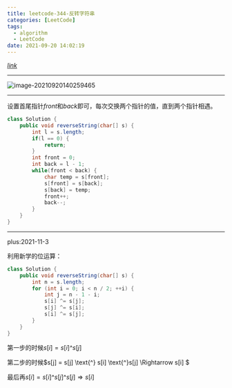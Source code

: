 ```yaml
---
title: leetcode-344-反转字符串
categories: [LeetCode]
tags:
  - algorithm
  - LeetCode
date: 2021-09-20 14:02:19
---
```


[$link$](https://leetcode-cn.com/problems/reverse-string/)

<hr/>

![image-20210920140259465](https://gitee.com/cao_ziqiang/img/raw/master/20210920140259.png)

<hr/>

设置首尾指针$front$和$back$即可，每次交换两个指针的值，直到两个指针相遇。

```java
class Solution {
    public void reverseString(char[] s) {
        int l = s.length;
        if(l == 0) {
            return;
        }
        int front = 0;
        int back = l - 1;
        while(front < back) {
            char temp = s[front];
            s[front] = s[back];
            s[back] = temp;
            front++;
            back--;
        }
    }
}
```

<hr/>

plus:2021-11-3

利用新学的位运算：

```java
class Solution {
    public void reverseString(char[] s) {
        int n = s.length;
        for (int i = 0; i < n / 2; ++i) {
            int j = n - 1 - i;
            s[i] ^= s[j];
            s[j] ^= s[i];
            s[i] ^= s[j];
        }
    }
}
```

第一步的时候$s[i]=s[i] \text {^} s[j]$

第二步的时候$s[j] = s[j] \text{^} s[i] \text{^}s[j] \Rightarrow s[i] $

最后再$s[i] = s[i] \text{^} s[j] \text{^} s[j] \Rightarrow s[i]$
